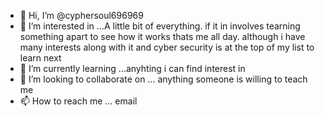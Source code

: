 - 👋 Hi, I’m @cyphersoul696969
- 👀 I’m interested in ...A little bit of everything. if it in involves tearning something apart to see how it works thats me all day. although i have many interests along with it and cyber security is at the top of my list to learn next
- 🌱 I’m currently learning ...anyhting i can find interest in
- 💞️ I’m looking to collaborate on ... anything someone is willing to teach me 
- 📫 How to reach me ...  email 

<!---
cyphersoul696969/cyphersoul696969 is a ✨ special ✨ repository because its `README.md` (this file) appears on your GitHub profile.
You can click the Preview link to take a look at your changes.
--->

